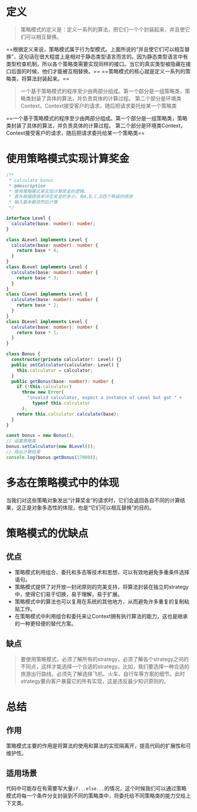 # 定义
> 策略模式的定义是：定义一系列的算法，把它们一个个封装起来，并且使它们可以相互替换。

==根据定义来说，策略模式属于行为型模式。上面所说的“并且使它们可以相互替换”，这句话在很大程度上是相对于静态类型语言而言的。因为静态类型语言中有类型检查机制，所以各个策略类需要实现同样的接口。当它的真实类型被隐藏在接口后面的时候，他们才能被互相替换。==
==策略模式的核心就是定义一系列的策略类，将算法封装起来。==

> 一个基于策略模式的程序至少由两部分组成。第一个部分是一组策略类，策略类封装了具体的算法，并负责具体的计算过程。 第二个部分是环境类Context，Context接受客户的请求，随后把请求委托给某一个策略类

==一个基于策略模式的程序至少由两部分组成。第一个部分是一组策略类，策略类封装了具体的算法，并负责具体的计算过程。 第二个部分是环境类Context，Context接受客户的请求，随后把请求委托给某一个策略类==

# 使用策略模式实现计算奖金
```typescript
/**
 * calculate bonus
 * @description
 * 使用策略模式来实现计算奖金的逻辑。
 * 首先根据绩效来评定奖金的多少。有A,B,C,D四个等级的绩效
 * 输入基本薪资然后计算
 */

interface Level {
  calculate(base: number): number;
}

class ALevel implements Level {
  calculate(base: number): number {
    return base * 4;
  }
}
class BLevel implements Level {
  calculate(base: number): number {
    return base * 3;
  }
}
class CLevel implements Level {
  calculate(base: number): number {
    return base * 2;
  }
}
class DLevel implements Level {
  calculate(base: number): number {
    return base * 1;
  }
}

class Bonus {
  constructor(private calculator?: Level) {}
  public setCalculator(calculator: Level) {
    this.calculator = calculator;
  }
  public getBonus(base: number): number {
    if (!this.calculator)
      throw new Error(
        "invalid calculator, expect a instance of Level but got " +
          typeof this.calculator
      );
    return this.calculator.calculate(base);
  }
}

const bonus = new Bonus();
// 设置策略类
bonus.setCalculator(new BLevel());
// 得出计算结果
console.log(bonus.getBonus(17000));

```
# 多态在策略模式中的体现
当我们对这些策略对象发出“计算奖金”的请求时，它们会返回各自不同的计算结果，这正是对象多态性的体现，也是“它们可以相互替换”的目的。
# 策略模式的优缺点
## 优点

- 策略模式利用组合、委托和多态等技术和思想，可以有效地避免多重条件选择语句。
- 策略模式提供了对开放—封闭原则的完美支持，将算法封装在独立的strategy中，使得它们易于切换，易于理解，易于扩展。
- 策略模式中的算法也可以复用在系统的其他地方，从而避免许多重复的复制粘贴工作。
- 在策略模式中利用组合和委托来让Context拥有执行算法的能力，这也是继承的一种更轻便的替代方案。
## 缺点
> 要使用策略模式，必须了解所有的strategy，必须了解各个strategy之间的不同点，这样才能选择一个合适的strategy。比如，我们要选择一种合适的旅游出行路线，必须先了解选择飞机、火车、自行车等方案的细节。此时strategy要向客户暴露它的所有实现，这是违反最少知识原则的。

# 总结
## 作用
策略模式主要的作用是将算法的使用和算法的实现隔离开，提高代码的扩展性和可维护性。
## 适用场景
代码中可能存在有需要写大量`if...else...`的情况，这个时候我们可以通过策略模式将每一个条件分支封装到不同的策略类中，将委托给不同策略类的能力交给上下文类。
